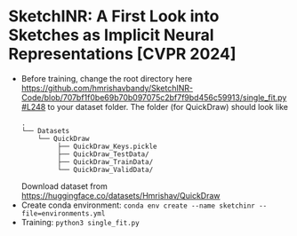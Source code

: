 # SketchINR: A First Look into Sketches as Implicit Neural Representations [CVPR 2024]

- Before training, change the root directory here https://github.com/hmrishavbandy/SketchINR-Code/blob/707bf1f0be69b70b097075c2bf7f9bd456c59913/single_fit.py#L248
  to your dataset folder. The folder (for QuickDraw) should look like
  ```
  .
  └── Datasets
      └── QuickDraw
           ├── QuickDraw_Keys.pickle
           ├── QuickDraw_TestData/
           ├── QuickDraw_TrainData/
           └── QuickDraw_ValidData/
  ```
  Download dataset from https://huggingface.co/datasets/Hmrishav/QuickDraw
- Create conda environment: `conda env create --name sketchinr --file=environments.yml`
- Training: `python3 single_fit.py`
